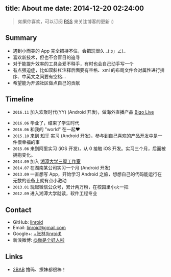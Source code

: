 title: About me
date: 2014-12-20 02:24:00
---

> 如果你喜欢，可以订阅 [RSS](/atom.xml) 来关注博客的更新 :)

## Summary
 - 遇到小而美的 App 完全把持不住，会把玩很久 \_(:з」∠)\_
 - 喜欢新技术，但也不会盲目的追寻
 - 对于能提升效率的工具会爱不释手，有时也会自己动手写一个
 - 有点强迫症，比如双斜杠注释后面要有空格、xml 的布局文件会对属性进行排序、中英文之间要有空格...
 - 希望能为开源社区做点自己的贡献

<!-- - 开源爱好者，希望有一天自己也能为开源社区作出贡献 -->
<!--  - 之前玩 PHP (嗯，世界上最好的语言！)，后来跳入 Android 的坑里。对于 [Jake Wharthon](http://jakewharton.com/)、 [Chris Banes](https://chris.banes.me/) 、[Romain Guy](http://www.curious-creature.com/about/) 、[碎星](http://imid.me/) 这些大牛，跪舔( ˘･з･)
 - 喜欢 Google 的各种产品(虽然在天朝〒△〒),Google+ 里面各种大牛！Drive 处理文档好爽！！图片放到 Photos 会收到很多惊喜！Books 的翻页效果好赞！Play 最好的 Android 应用商店！Keeps 记一些琐事很方便！新出的 Inbox 美哭>_< -->
 
## Timeline
 - `2016.11` 加入欢聚时代(YY) (Android 开发)，做海外直播产品 [Bigo Live](http://www.bigo.sg/)
 <!-- - `2016.07` 不想异地，便离开了知乎，来到广州一家初创公司(Android 开发) -->
 - `2016.06` 毕业了，结束了学生时代
 - `2016.06` 和我的 "world" 在一起❤️
 - `2015.10` 来到 [知乎](https://www.zhihu.com) 实习 (Android 开发)，参与到自己喜欢的产品开发中是一件很幸福的事
 - `2015.06` 来到阿里实习 (iOS 开发)，从 0 接触 iOS 开发。实习三个月，后面被拥抱变化。
 - `2014.09` 加入 [湘潭大学三翼工作室](http://www.sky31.com)
 - `2014.07` 在湖南某公司实习一个月 (Android 开发)
 - `2013.09` 一直想写 App，开始学习 Android 之旅，想想自己的代码能运行在无数的设备上就有点小激动
 - `2013.01` 玩起微信公众号，累计两万粉，在校园里小火一把
 - `2012.09` 进入湘潭大学就读，软件工程专业

<!-- - `2015.03` [FilterMenu](https://github.com/linroid/FilterMenu) 在 GitHub 上获得更多的 star -->
<!-- - `2015.01` 完成[四季电台](http://radio.sky31.com)的开发，我写了后台、Android，[Android 端](https://github.com/linroid/Sky31Radio) 放到 GitHub 上被推荐，获得一些star -->

## Contact
 - GitHub: [linroid](http://github.com/linroid)
 - Email: [linroid@gmail.com](mailto:linroid@gmail.com)
 - Google+: [+张林(linroid)](https://plus.google.com/114352094187316162338/posts)
 - 新浪微博: [@你是个好人啦](http://weibo.com/ekstone)
 
## Links

 - [2BAB](http://2bab.me/) 撸码、撩妹都很棒！